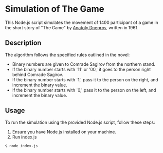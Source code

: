 # Simulation of The Game

This Node.js script simulates the movement of 1400 participant of a game in the short story of "The Game" by [Anatoly Dneprov](https://en.wikipedia.org/wiki/Anatoly_Dneprov_(writer)), written in 1961.

## Description

The algorithm follows the specified rules outlined in the novel:

- Binary numbers are given to Comrade Sagirov from the northern stand.
- If the binary number starts with '11' or '00,' it goes to the person right behind Comrade Sagirov.
- If the binary number starts with '1,' pass it to the person on the right, and increment the binary value.
- If the binary number starts with '0,' pass it to the person on the left, and increment the binary value.

## Usage

To run the simulation using the provided Node.js script, follow these steps:

1. Ensure you have Node.js installed on your machine.
2. Run index.js

```bash
$ node index.js
